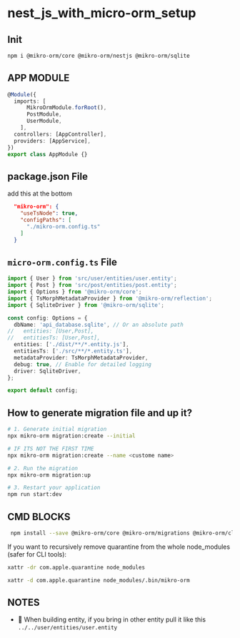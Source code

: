 # nest_js_with_micro-orm_setup

## Init
```bash 
npm i @mikro-orm/core @mikro-orm/nestjs @mikro-orm/sqlite
```

## APP MODULE
```ts
@Module({
  imports: [
      MikroOrmModule.forRoot(),
      PostModule,
      UserModule,
    ],
  controllers: [AppController],
  providers: [AppService],
})
export class AppModule {}
```

## package.json File
add this at the bottom 
```json
  "mikro-orm": {
    "useTsNode": true,
    "configPaths": [
      "./mikro-orm.config.ts"
    ]
  }

```

## `micro-orm.config.ts` File
```ts
import { User } from 'src/user/entities/user.entity';
import { Post } from 'src/post/entities/post.entity';
import { Options } from '@mikro-orm/core';
import { TsMorphMetadataProvider } from '@mikro-orm/reflection';
import { SqliteDriver } from '@mikro-orm/sqlite';

const config: Options = {
  dbName: 'api_database.sqlite', // Or an absolute path
//   entities: [User,Post], 
//   entitiesTs: [User,Post], 
  entities: ['./dist/**/*.entity.js'],
  entitiesTs: ['./src/**/*.entity.ts'],
  metadataProvider: TsMorphMetadataProvider,
  debug: true, // Enable for detailed logging
  driver: SqliteDriver,
};

export default config;
```

## How to generate migration file and up it? 
```bash
# 1. Generate initial migration
npx mikro-orm migration:create --initial

# IF ITS NOT THE FIRST TIME
npx mikro-orm migration:create --name <custome name>

# 2. Run the migration
npx mikro-orm migration:up

# 3. Restart your application
npm run start:dev
```

## CMD BLOCKS
```bash
 npm install --save @mikro-orm/core @mikro-orm/migrations @mikro-orm/cli @mikro-orm/nestjs
```

If you want to recursively remove quarantine from the whole node_modules (safer for CLI tools):
```bash
xattr -dr com.apple.quarantine node_modules
```

```bash
xattr -d com.apple.quarantine node_modules/.bin/mikro-orm
```

## NOTES
- 🔖 When building entity, if you bring in other entity pull it like this `../../user/entities/user.entity`
